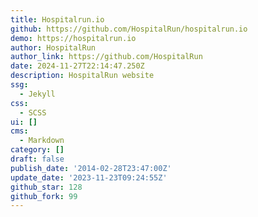 ```yaml
---
title: Hospitalrun.io
github: https://github.com/HospitalRun/hospitalrun.io
demo: https://hospitalrun.io
author: HospitalRun
author_link: https://github.com/HospitalRun
date: 2024-11-27T22:14:47.250Z
description: HospitalRun website
ssg:
  - Jekyll
css:
  - SCSS
ui: []
cms:
  - Markdown
category: []
draft: false
publish_date: '2014-02-28T23:47:00Z'
update_date: '2023-11-23T09:24:55Z'
github_star: 128
github_fork: 99
---
```

